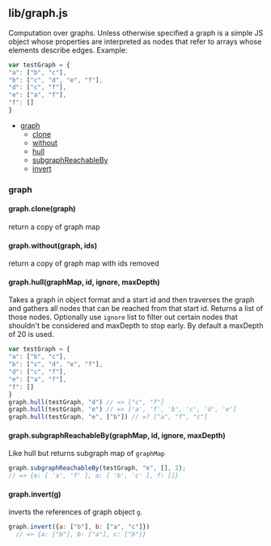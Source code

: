 ## lib/graph.js

Computation over graphs. Unless otherwise specified a graph is a simple JS
object whose properties are interpreted as nodes that refer to arrays whose
elements describe edges. Example:
```js
var testGraph = {
"a": ["b", "c"],
"b": ["c", "d", "e", "f"],
"d": ["c", "f"],
"e": ["a", "f"],
"f": []
}
```


- [graph](#graph)
  - [clone](#graph-clone)
  - [without](#graph-without)
  - [hull](#graph-hull)
  - [subgraphReachableBy](#graph-subgraphReachableBy)
  - [invert](#graph-invert)

### <a name="graph"></a>graph



#### <a name="graph-clone"></a>graph.clone(graph)

 return a copy of graph map

#### <a name="graph-without"></a>graph.without(graph, ids)

 return a copy of graph map with ids removed

#### <a name="graph-hull"></a>graph.hull(graphMap, id, ignore, maxDepth)

 Takes a graph in object format and a start id and then traverses the
 graph and gathers all nodes that can be reached from that start id.
 Returns a list of those nodes.
 Optionally use `ignore` list to filter out certain nodes that shouldn't
 be considered and maxDepth to stop early. By default a maxDepth of 20 is
 used.
 

```js
var testGraph = {
"a": ["b", "c"],
"b": ["c", "d", "e", "f"],
"d": ["c", "f"],
"e": ["a", "f"],
"f": []
}
graph.hull(testGraph, "d") // => ["c", "f"]
graph.hull(testGraph, "e") // => ['a', 'f', 'b', 'c', 'd', 'e']
graph.hull(testGraph, "e", ["b"]) // =? ["a", "f", "c"]
```

#### <a name="graph-subgraphReachableBy"></a>graph.subgraphReachableBy(graphMap, id, ignore, maxDepth)

Like hull but returns subgraph map of `graphMap`
 

```js
graph.subgraphReachableBy(testGraph, "e", [], 2);
// => {e: [ 'a', 'f' ], a: [ 'b', 'c' ], f: []}
```

#### <a name="graph-invert"></a>graph.invert(g)

 inverts the references of graph object `g`.
 

```js
graph.invert({a: ["b"], b: ["a", "c"]})
  // => {a: ["b"], b: ["a"], c: ["b"]}
```